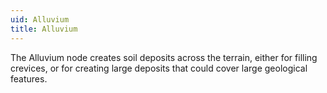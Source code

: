 ```yaml
---
uid: Alluvium
title: Alluvium
---
```


The Alluvium node creates soil deposits across the terrain, either for filling crevices, or for creating large deposits that could cover large geological features.